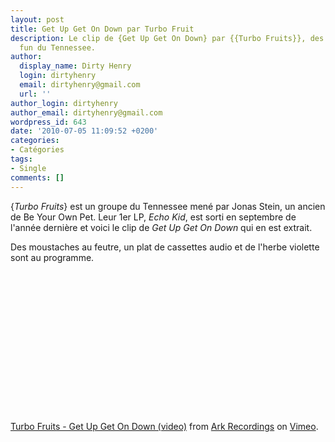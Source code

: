 ```yaml
---
layout: post
title: Get Up Get On Down par Turbo Fruit
description: Le clip de {Get Up Get On Down} par {{Turbo Fruits}}, des gens visiblement
  fun du Tennessee.
author:
  display_name: Dirty Henry
  login: dirtyhenry
  email: dirtyhenry@gmail.com
  url: ''
author_login: dirtyhenry
author_email: dirtyhenry@gmail.com
wordpress_id: 643
date: '2010-07-05 11:09:52 +0200'
categories:
- Catégories
tags:
- Single
comments: []
---
```

{*Turbo Fruits*} est un groupe du Tennessee mené par Jonas Stein, un ancien de Be Your Own Pet. Leur 1er LP, *Echo Kid*, est sorti en septembre de l'année dernière et voici le clip de *Get Up Get On Down* qui en est extrait.

Des moustaches au feutre, un plat de cassettes audio et de l'herbe violette sont au programme.

<object width="400" height="225"><param name="allowfullscreen" value="true" /><param name="allowscriptaccess" value="always" /><param name="movie" value="http://vimeo.com/moogaloop.swf?clip_id=12444059&amp;server=vimeo.com&amp;show_title=1&amp;show_byline=1&amp;show_portrait=0&amp;color=&amp;fullscreen=1" /><embed src="http://vimeo.com/moogaloop.swf?clip_id=12444059&amp;server=vimeo.com&amp;show_title=1&amp;show_byline=1&amp;show_portrait=0&amp;color=&amp;fullscreen=1" type="application/x-shockwave-flash" allowfullscreen="true" allowscriptaccess="always" width="400" height="225"></embed></object><p><a href="http://vimeo.com/12444059">Turbo Fruits - Get Up Get On Down (video)</a> from <a href="http://vimeo.com/user4013034">Ark Recordings</a> on <a href="http://vimeo.com">Vimeo</a>.</p>

